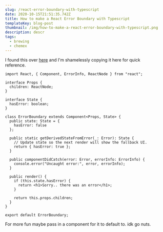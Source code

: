 ```yaml
---
slug: /react-error-boundary-with-typescript
date: 2020-10-15T21:51:35.742Z
title: How to make a React Error Boundary with Typescript
templateKey: blog-post
thumbnail: /img/how-to-make-a-react-error-boundary-with-typescript.png
description: descr
tags:
  - brewing
  - chemex
---
```


I found this over [here](https://react-typescript-cheatsheet.netlify.app/docs/basic/getting-started/error_boundaries/) and I'm shamelessly copying it here for quick reference.

```javascript{numberLines: true}
import React, { Component, ErrorInfo, ReactNode } from "react";

interface Props {
  children: ReactNode;
}

interface State {
  hasError: boolean;
}

class ErrorBoundary extends Component<Props, State> {
  public state: State = {
    hasError: false
  };

  public static getDerivedStateFromError(_: Error): State {
    // Update state so the next render will show the fallback UI.
    return { hasError: true };
  }

  public componentDidCatch(error: Error, errorInfo: ErrorInfo) {
    console.error("Uncaught error:", error, errorInfo);
  }

  public render() {
    if (this.state.hasError) {
      return <h1>Sorry.. there was an error</h1>;
    }

    return this.props.children;
  }
}

export default ErrorBoundary;
```

For more fun maybe pass in a component for it to default to. idk go nuts.
